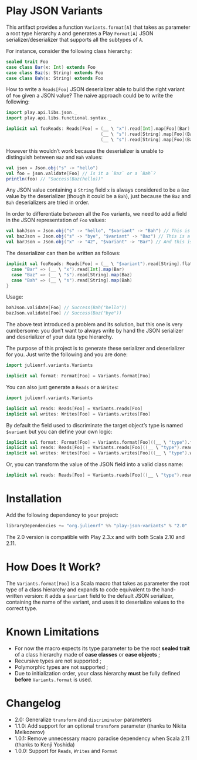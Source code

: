 # Play JSON Variants

This artifact provides a function `Variants.format[A]` that takes as parameter a root type hierarchy `A` and generates a Play `Format[A]` JSON serializer/deserializer that supports all the subtypes of `A`.

For instance, consider the following class hierarchy:

```scala
sealed trait Foo
case class Bar(x: Int) extends Foo
case class Baz(s: String) extends Foo
case class Bah(s: String) extends Foo
```

How to write a `Reads[Foo]` JSON deserializer able to build the right variant of `Foo` given a JSON value? The naive approach could be to write the following:

```scala
import play.api.libs.json._
import play.api.libs.functional.syntax._

implicit val fooReads: Reads[Foo] = (__ \ "x").read[Int].map[Foo](Bar) |
                                    (__ \ "s").read[String].map[Foo](Baz) |
                                    (__ \ "s").read[String].map[Foo](Bah)
```

However this wouldn’t work because the deserializer is unable to distinguish between `Baz` and `Bah` values:

```scala
val json = Json.obj("s" -> "hello")
val foo = json.validate[Foo] // Is it a `Baz` or a `Bah`?
println(foo) // "Success(Baz(hello))"
```

Any JSON value containing a `String` field `x` is always considered to be a `Baz` value by the deserializer (though it could be a `Bah`), just because the `Baz` and `Bah` deserializers are tried in order.

In order to differentiate between all the `Foo` variants, we need to add a field in the JSON representation of `Foo` values:

```scala
val bahJson = Json.obj("s" -> "hello", "$variant" -> "Bah") // This is a `Bah`
val bazJson = Json.obj("s" -> "bye", "$variant" -> "Baz") // This is a `Baz`
val barJson = Json.obj("x" -> "42", "$variant" -> "Bar") // And this is a `Bar`
```

The deserializer can then be written as follows:

```scala
implicit val fooReads: Reads[Foo] = (__ \ "$variant").read[String].flatMap[Foo] {
  case "Bar" => (__ \ "x").read[Int].map(Bar)
  case "Baz" => (__ \ "s").read[String].map(Baz)
  case "Bah" => (__ \ "s").read[String].map(Bah)
}
```

Usage:

```scala
bahJson.validate[Foo] // Success(Bah("hello"))
bazJson.validate[Foo] // Success(Baz("bye"))
```

The above text introduced a problem and its solution, but this one is very cumbersome: you don’t want to always write by hand the JSON serializer and deserializer of your data type hierarchy.

The purpose of this project is to generate these serializer and deserializer for you. Just write the following and you are done:

```scala
import julienrf.variants.Variants

implicit val format: Format[Foo] = Variants.format[Foo]
```

You can also just generate a `Reads` or a `Writes`:

```scala
import julienrf.variants.Variants

implicit val reads: Reads[Foo] = Variants.reads[Foo]
implicit val writes: Writes[Foo] = Variants.writes[Foo]
```

By default the field used to discriminate the target object’s type is named `$variant` but you can define your own logic:

```scala
implicit val format: Format[Foo] = Variants.format[Foo]((__ \ "type").format[String])
implicit val reads: Reads[Foo] = Variants.reads[Foo]((__ \ "type").read[String])
implicit val writes: Writes[Foo] = Variants.writes[Foo]((__ \ "type").write[String])
```

Or, you can transform the value of the JSON field into a valid class name:

```scala
implicit val reads: Reads[Foo] = Variants.reads[Foo]((__ \ "type").read[String].map(_.capitalize))
```

# Installation

Add the following dependency to your project:

```scala
libraryDependencies += "org.julienrf" %% "play-json-variants" % "2.0"
```

The 2.0 version is compatible with Play 2.3.x and with both Scala 2.10 and 2.11.

# How Does It Work?

The `Variants.format[Foo]` is a Scala macro that takes as parameter the root type of a class hierarchy and expands to code equivalent to the hand-written version: it adds a `$variant` field to the default JSON serializer, containing the name of the variant, and uses it to deserialize values to the correct type.

# Known Limitations

* For now the macro expects its type parameter to be the root **sealed trait** of a class hierarchy made of **case classes** or **case objects** ;
* Recursive types are not supported ;
* Polymorphic types are not supported ;
* Due to initialization order, your class hierarchy **must** be fully defined **before** `Variants.format` is used.

# Changelog

- 2.0: Generalize `transform` and `discriminator` parameters
- 1.1.0: Add support for an optional `transform` parameter (thanks to Nikita Melkozerov)
- 1.0.1: Remove unnecessary macro paradise dependency when Scala 2.11 (thanks to Kenji Yoshida)
- 1.0.0: Support for `Reads`, `Writes` and `Format`
